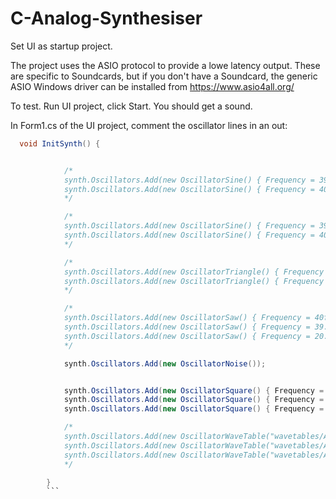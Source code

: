 # C-Analog-Synthesiser

Set UI as startup project.

The project uses the ASIO protocol to provide a lowe latency output. These are specific to Soundcards, but if you don't have a Soundcard, the generic ASIO Windows driver can be installed from https://www.asio4all.org/

To test. Run UI project, click Start. You should get a sound.

In Form1.cs of the UI project, comment the oscillator lines in an out:

```cs
  void InitSynth() {


            /*
            synth.Oscillators.Add(new OscillatorSine() { Frequency = 39.4f });
            synth.Oscillators.Add(new OscillatorSine() { Frequency = 40f });
            */

            /*
            synth.Oscillators.Add(new OscillatorSine() { Frequency = 39.4f });
            synth.Oscillators.Add(new OscillatorSine() { Frequency = 40f });
            */

            /*
            synth.Oscillators.Add(new OscillatorTriangle() { Frequency = 39.7f });
            synth.Oscillators.Add(new OscillatorTriangle() { Frequency = 40f });
            */

            /*
            synth.Oscillators.Add(new OscillatorSaw() { Frequency = 40f });
            synth.Oscillators.Add(new OscillatorSaw() { Frequency = 39.7f });
            synth.Oscillators.Add(new OscillatorSaw() { Frequency = 20.2f });
            */

            synth.Oscillators.Add(new OscillatorNoise());


            synth.Oscillators.Add(new OscillatorSquare() { Frequency = 40f });
            synth.Oscillators.Add(new OscillatorSquare() { Frequency = 39.7f, Duty = .1f });
            synth.Oscillators.Add(new OscillatorSquare() { Frequency = 20.2f });

            /*
            synth.Oscillators.Add(new OscillatorWaveTable("wavetables/AKWF_aguitar_0001.wav") { Frequency = 39.4f });
            synth.Oscillators.Add(new OscillatorWaveTable("wavetables/AKWF_aguitar_0002.wav") { Frequency = 40f });
            synth.Oscillators.Add(new OscillatorWaveTable("wavetables/AKWF_aguitar_0003.wav") { Frequency = 40.3f });
            */

        }
        ```
